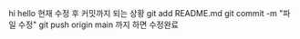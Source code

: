 hi hello
현재 수정 후 커밋까지 되는 상황
git add README.md
git commit -m "파일 수정"
git push origin main
까지 하면 수정완료
